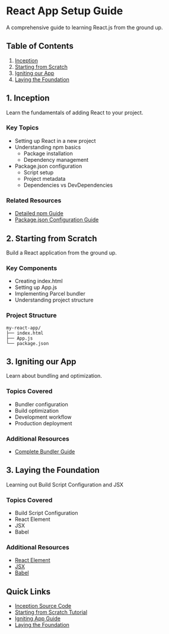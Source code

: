 # React App Setup Guide

A comprehensive guide to learning React.js from the ground up.

## Table of Contents

1. [Inception](#1-inception)
2. [Starting from Scratch](#2-starting-from-scratch)
3. [Igniting our App](#3-igniting-our-app)
4. [Laying the Foundation](#-laying-the-foundation)

## 1. Inception
Learn the fundamentals of adding React to your project.

### Key Topics
- Setting up React in a new project
- Understanding npm basics
  - Package installation
  - Dependency management
- Package.json configuration
  - Script setup
  - Project metadata
  - Dependencies vs DevDependencies

### Related Resources
- [Detailed npm Guide](https://github.com/mikiadarsh25/namaste-react/blob/00-Inception/npmGuide.md)
- [Package.json Configuration Guide](https://github.com/mikiadarsh25/namaste-react/blob/00-Inception/packageJSONGuide.md)

## 2. Starting from Scratch
Build a React application from the ground up.

### Key Components
- Creating index.html
- Setting up App.js
- Implementing Parcel bundler
- Understanding project structure

### Project Structure
```
my-react-app/
├── index.html
├── App.js
└── package.json
```

## 3. Igniting our App
Learn about bundling and optimization.

### Topics Covered
- Bundler configuration
- Build optimization
- Development workflow
- Production deployment

### Additional Resources
- [Complete Bundler Guide](https://github.com/mikiadarsh25/namaste-react/blob/02-Igniting-our-app/bundler.md)

## 3. Laying the Foundation
Learning out Build Script Configuration and JSX

### Topics Covered
- Build Script Configuration
- React Element
- JSX
- Babel

### Additional Resources
- [React Element](https://github.com/mikiadarsh25/namaste-react/blob/03-Laying-the-Foundation/reactElement.md)
- [JSX](https://github.com/mikiadarsh25/namaste-react/blob/03-Laying-the-Foundation/JSX.md)
- [Babel](https://github.com/mikiadarsh25/namaste-react/blob/03-Laying-the-Foundation/babel.md)

## Quick Links
- [Inception Source Code](https://github.com/mikiadarsh25/namaste-react/tree/00-Inception#readme)
- [Starting from Scratch Tutorial](https://github.com/mikiadarsh25/namaste-react/tree/01-Starting-from-Scratch#readme)
- [Igniting App Guide](https://github.com/mikiadarsh25/namaste-react/tree/02-Igniting-our-app#readme)
- [Laying the Foundation](https://github.com/mikiadarsh25/namaste-react/blob/03-Laying-the-Foundation#readme)
